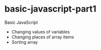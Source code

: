 # basic-javascript-part1
Basic JavaScript 

 - Changing values of variables
 - Changing places of array items
 - Sorting array
